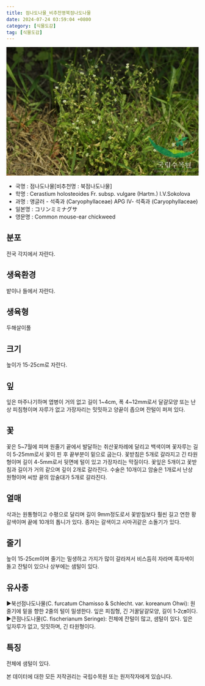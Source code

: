 ```yaml
---
title: 점나도나물_비추천명북점나도나물
date: 2024-07-24 03:59:04 +0800
category: [식물도감]
tag: [식물도감]
---
```




![점나도나물[비추천명 : 북점나도나물]](/assets/img/fileUpload/plants/basic/Caryophyllaceae/Cerastium/10157/1_th2.JPG)
- 국명 : 점나도나물[비추천명 : 북점나도나물]
- 학명 : Cerastium holosteoides Fr. subsp. vulgare (Hartm.) I.V.Sokolova
- 과명 : 앵글러 - 석죽과 (Caryophyllaceae) APG Ⅳ- 석죽과 (Caryophyllaceae)
- 일본명 : コリンミミナグサ
- 영문명 : Common mouse-ear chickweed


## 분포
전국 각지에서 자란다.
## 생육환경
밭이나 들에서 자란다.
## 생육형
두해살이풀
## 크기
높이가 15-25cm로 자란다.
## 잎
잎은 마주나기하며 엽병이 거의 없고 길이 1~4cm, 폭 4~12mm로서 달걀모양 또는 난상 피침형이며 자루가 없고 가장자리는 밋밋하고 양끝이 좁으며 잔털이 퍼져 있다.
## 꽃
꽃은 5~7월에 피며 원줄기 끝에서 발달하는 취산꽃차례에 달리고 백색이며 꽃자루는 길이 5-25mm로서 꽃이 핀 후 끝부분이 밑으로 굽는다. 꽃받침은 5개로 갈라지고 긴 타원형이며 길이 4-5mm로서 뒷면에 털이 있고 가장자리는 막질이다. 꽃잎은 5개이고 꽃받침과 길이가 거의 같으며 깊이 2개로 갈라진다. 수술은 10개이고 암술은 1개로서 난상 원형이며 씨방 끝의 암술대가 5개로 갈라진다.
## 열매
삭과는 원통형이고 수평으로 달리며 길이 9mm정도로서 꽃받침보다 훨씬 길고 연한 황갈색이며 끝에 10개의 톱니가 있다. 종자는 갈색이고 사마귀같은 소돌기가 있다.
## 줄기
높이 15-25cm이며 줄기는 밀생하고 가지가 많이 갈라져서 비스듬히 자라며 흑자색이 돌고 잔털이 있으나 상부에는 샘털이 있다.
## 유사종
▶북선점나도나물(C. furcatum Chamisso & Schlecht. var. koreanum Ohwi): 원줄기에 밑을 향한 2줄의 털이 밀생한다. 잎은 피침형, 긴 거꿀달걀모양, 길이 1-2㎝이다. 
▶큰점나도나물(C. fischerianum Seringe): 전체에 잔털이 많고, 샘털이 있다. 잎은 잎자루가 없고, 밋밋하며, 긴 타원형이다.
## 특징
전체에 샘털이 있다.






본 데이터에 대한 모든 저작권리는 국립수목원 또는 원저작자에게 있습니다.
